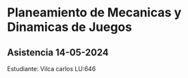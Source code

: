 # Planeamiento de Mecanicas y Dinamicas de Juegos
## Asistencia 14-05-2024
Estudiante: Vilca carlos 
LU:646
